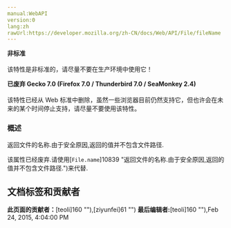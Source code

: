 ```yaml
---
manual:WebAPI
version:0
lang:zh
rawUrl:https://developer.mozilla.org/zh-CN/docs/Web/API/File/fileName
---
```






**非标准**<br></br>该特性是非标准的，请尽量不要在生产环境中使用它！




**已废弃 Gecko 7.0 (Firefox 7.0 / Thunderbird 7.0 / SeaMonkey 2.4)**<br></br>该特性已经从 Web 标准中删除，虽然一些浏览器目前仍然支持它，但也许会在未来的某个时间停止支持，请尽量不要使用该特性。




### 概述<a name="概述"></a>


返回文件的名称.由于安全原因,返回的值并不包含文件路径.

该属性已经废弃.请使用[`File.name`]10839 "返回文件的名称.由于安全原因,返回的值并不包含文件路径.")来代替.



## 文档标签和贡献者
**此页面的贡献者：**[teoli]160 ""),[ziyunfei]61 "")
**最后编辑者:**[teoli]160 ""),<time>Feb 24, 2015, 4:04:00 PM</time>


